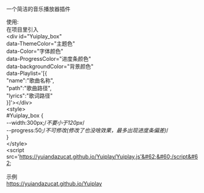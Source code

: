 一个简洁的音乐播放器插件

使用: <br>
在项目里引入<br>
&#60;div id="Yuiplay_box" <br>
    data-ThemeColor="主题色"<br>
    data-Color="字体颜色"<br>
    data-ProgressColor="进度条颜色"<br>
    data-backgroundColor="背景颜色"<br>
    data-Playlist='[{<br>
    "name":"歌曲名称",<br>
    "path":"歌曲路径",<br>
    "lyrics":"歌词路径"<br>
    }]'&#62;&#60;/div&#62;<br>
&#60;style&#62;<br>
#Yuiplay_box {<br>
    --width:300px;/*不要小于120px*/<br>
    --progress:50;/*不可修改(修改了也没啥效果，最多出现进度条偏差)*/<br>
}<br>
&#60;/style&#62;<br>
&#60;script src='https://yuiandazucat.github.io/Yuiplay/Yuiplay.js'&#62;&#60;/script&#62;
<br>
<br>
示例<br>
https://yuiandazucat.github.io/Yuiplay
